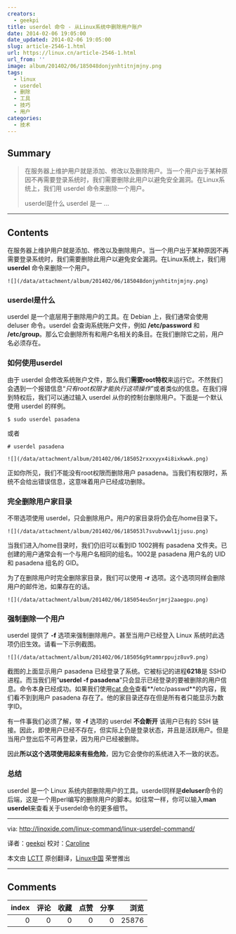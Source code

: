 ```yaml
---
creators:
  - geekpi
title: userdel 命令 - 从Linux系统中删除用户账户
date: 2014-02-06 19:05:00
date_updated: 2014-02-06 19:05:00
slug: article-2546-1.html
url: https://linux.cn/article-2546-1.html
url_from: ''
image: album/201402/06/185048donjynhtitnjmjny.png
tags:
  - linux
  - userdel
  - 删除
  - 工具
  - 技巧
  - 用户
categories:
  - 技术
---
```


## Summary

> 在服务器上维护用户就是添加、修改以及删除用户。当一个用户出于某种原因不再需要登录系统时，我们需要删除此用户以避免安全漏洞。在Linux系统上，我们用 userdel 命令来删除一个用户。
> 
> userdel是什么
> userdel 是一 ...

***

<!-- more -->

## Contents

在服务器上维护用户就是添加、修改以及删除用户。当一个用户出于某种原因不再需要登录系统时，我们需要删除此用户以避免安全漏洞。在Linux系统上，我们用 **userdel** 命令来删除一个用户。

`![](/data/attachment/album/201402/06/185048donjynhtitnjmjny.png)`

### userdel是什么

userdel 是一个底层用于删除用户的工具。在 Debian 上，我们通常会使用 deluser 命令。userdel 会查询系统账户文件，例如 **/etc/password** 和 **/etc/group**。那么它会删除所有和用户名相关的条目。在我们删除它之前，用户名必须存在。

### 如何使用userdel

由于 userdel 会修改系统账户文件，那么我们**需要root特权**来运行它。不然我们会遇到一个报错信息“*只有root权限才能执行这项操作*”或者类似的信息。在我们得到特权后，我们可以通过输入 userdel 从你的控制台删除用户。下面是一个默认使用 userdel 的样例。

```shell
$ sudo userdel pasadena
```

或者

```shell
# userdel pasadena
```

`![](/data/attachment/album/201402/06/185052rxxxyyx4i8ixkwwk.png)`

正如你所见，我们不能没有root权限而删除用户 pasadena。当我们有权限时，系统不会给出错误信息，这意味着用户已经成功删除。

### 完全删除用户家目录

不带选项使用 userdel，只会删除用户。用户的家目录将仍会在/home目录下。

`![](/data/attachment/album/201402/06/185053l7svubvwwl1jjusu.png)`

当我们进入/home目录时，我们仍旧可以看到ID 1002拥有 pasadena 文件夹。已创建的用户通常会有一个与用户名相同的组名。1002是 pasadena 用户名的 UID 和 pasadena 组名的 GID。

为了在删除用户时完全删除家目录，我们可以使用 **-r** 选项。这个选项同样会删除用户的邮件池，如果存在的话。

`![](/data/attachment/album/201402/06/185054eu5nrjmrj2aaegpu.png)`

### 强制删除一个用户

userdel 提供了 **-f** 选项来强制删除用户。甚至当用户已经登入 Linux 系统时此选项仍旧生效。请看一下示例截图。

`![](/data/attachment/album/201402/06/185056g9tammrppujz8uv9.png)`

截图的上面显示用户 pasadena 已经登录了系统。它被标记的进程**6218**是 SSHD 进程。而当我们用“**userdel -f pasadena**”只会显示已经登录的要被删除的用户信息。命令本身已经成功。如果我们使用[cat 命令](http://linoxide.com/linux-command/13-cat-command-examples/)查看**/etc/passwd**的内容，我们看不到到用户 pasadena 存在了。他的家目录还存在但是所有者只能显示为数字ID。

有一件事我们必须了解，带 **-f** 选项的 userdel **不会断开** 该用户已有的 SSH 链接。因此，即使用户已经不存在，但实际上仍是登录状态，并且是活跃用户。但是当用户登出后不可再登录，因为用户已经被删除。

因此**所以这个选项使用起来有些危险**，因为它会使你的系统进入不一致的状态。

### 总结

userdel 是一个 Linux 系统内部删除用户的工具。userdel同样是**deluser**命令的后端，这是一个用perl编写的删除用户的脚本。如往常一样，你可以输入**man userdel**来查看关于userdel命令的更多细节。

---

via: <http://linoxide.com/linux-command/linux-userdel-command/>

译者：[geekpi](https://github.com/geekpi) 校对：[Caroline](https://github.com/carolinewuyan)

本文由 [LCTT](https://github.com/LCTT/TranslateProject) 原创翻译，[Linux中国](https://linux.cn/) 荣誉推出

***

## Comments


|   index |   评论 |   收藏 |   点赞 |   分享 |   浏览 |
|--------:|-------:|-------:|-------:|-------:|-------:|
|       0 |      0 |      0 |      0 |      0 |  25876 |
